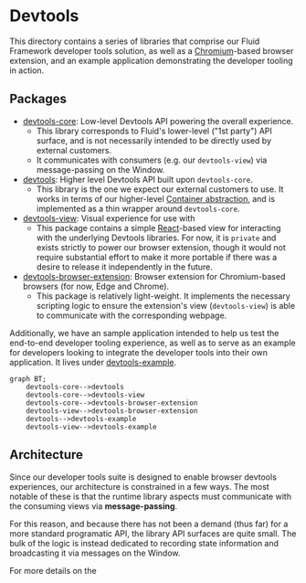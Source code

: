 # Devtools

This directory contains a series of libraries that comprise our Fluid Framework developer tools solution, as well as a [Chromium](https://www.chromium.org/Home/)-based browser extension, and an example application demonstrating the developer tooling in action.

## Packages

-   [devtools-core](devtools-core/README.md): Low-level Devtools API powering the overall experience.
    -   This library corresponds to Fluid's lower-level ("1st party") API surface, and is not necessarily intended to be directly used by external customers.
    -   It communicates with consumers (e.g. our `devtools-view`) via message-passing on the Window.
-   [devtools](devtools/README.md): Higher level Devtools API built upon `devtools-core`.
    -   This library is the one we expect our external customers to use.
        It works in terms of our higher-level [Container abstraction](https://fluidframework.com/docs/build/containers/), and is implemented as a thin wrapper around `devtools-core`.
-   [devtools-view](devtools-view/README.md): Visual experience for use with
    -   This package contains a simple [React](https://react.dev/)-based view for interacting with the underlying Devtools libraries.
        For now, it is `private` and exists strictly to power our browser extension, though it would not require substantial effort to make it more portable if there was a desire to release it independently in the future.
-   [devtools-browser-extension](devtools-browser-extension/README.md): Browser extension for Chromium-based browsers (for now, Edge and Chrome).
    -   This package is relatively light-weight.
        It implements the necessary scripting logic to ensure the extension's view (`devtools-view`) is able to communicate with the corresponding webpage.

Additionally, we have an sample application intended to help us test the end-to-end developer tooling experience, as well as to serve as an example for developers looking to integrate the developer tools into their own application.
It lives under [devtools-example](devtools-example/README.md).

```mermaid
graph BT;
    devtools-core-->devtools
    devtools-core-->devtools-view
    devtools-core-->devtools-browser-extension
    devtools-view-->devtools-browser-extension
    devtools-->devtools-example
    devtools-view-->devtools-example
```

## Architecture

Since our developer tools suite is designed to enable browser devtools experiences, our architecture is constrained in a few ways.
The most notable of these is that the runtime library aspects must communicate with the consuming views via **message-passing**.

For this reason, and because there has not been a demand (thus far) for a more standard programatic API, the library API surfaces are quite small.
The bulk of the logic is instead dedicated to recording state information and broadcasting it via messages on the Window.

For more details on the
